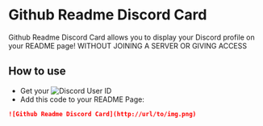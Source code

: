 # Github Readme Discord Card

Github Readme Discord Card allows you to display your Discord profile on your README page!
WITHOUT JOINING A SERVER OR GIVING ACCESS

## How to use

- Get your ![Discord User ID](https://support.discord.com/hc/en-us/articles/206346498-Where-can-I-find-my-User-Server-Message-ID)
- Add this code to your README Page:
```Markdown
![Github Readme Discord Card](http://url/to/img.png)
```